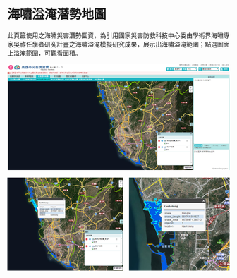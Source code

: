 # 海嘯溢淹潛勢地圖

此頁籤使用之海嘯災害潛勢圖資，為引用國家災害防救科技中心委由學術界海嘯專家吳祚任學者研究計畫之海嘯溢淹模擬研究成果，展示出海嘯溢淹範圍；點選圖面上溢淹範圍，可觀看面積。

![1568260036864](../assets/1568260036864.png)

![1568260048531](../assets/1568260048531.png)
